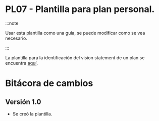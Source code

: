 # PL07 - Plantilla para plan personal.

:::note

Usar esta plantilla como una guía, se puede modificar como se vea necesario.

:::

La plantilla para la identificación del vision statement de un plan se encuentra [aquí](https://docs.google.com/spreadsheets/d/1CHPoNV2M_fQdUihIK3VfJPxpYTcPqi3u8E2_dEyV-MM/edit#gid=0).

# Bitácora de cambios

## Versión 1.0

- Se creó la plantilla.
